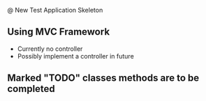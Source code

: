 @ New Test Application Skeleton
## Using MVC Framework
- Currently no controller
- Possibly implement a controller in future
## Marked "TODO" classes methods are to be completed

